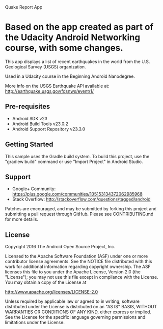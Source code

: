 Quake Report App

Based on the app created as part of the Udacity Android Networking course, with some changes. 
===================================

This app displays a list of recent earthquakes in the world
from the U.S. Geological Survey (USGS) organization.

Used in a Udacity course in the Beginning Android Nanodegree.

More info on the USGS Earthquake API available at:
http://earthquake.usgs.gov/fdsnws/event/1/

Pre-requisites
--------------

- Android SDK v23
- Android Build Tools v23.0.2
- Android Support Repository v23.3.0

Getting Started
---------------

This sample uses the Gradle build system. To build this project, use the
"gradlew build" command or use "Import Project" in Android Studio.

Support
-------

- Google+ Community: https://plus.google.com/communities/105153134372062985968
- Stack Overflow: http://stackoverflow.com/questions/tagged/android

Patches are encouraged, and may be submitted by forking this project and
submitting a pull request through GitHub. Please see CONTRIBUTING.md for more details.

License
-------

Copyright 2016 The Android Open Source Project, Inc.

Licensed to the Apache Software Foundation (ASF) under one or more contributor
license agreements.  See the NOTICE file distributed with this work for
additional information regarding copyright ownership.  The ASF licenses this
file to you under the Apache License, Version 2.0 (the "License"); you may not
use this file except in compliance with the License.  You may obtain a copy of
the License at

http://www.apache.org/licenses/LICENSE-2.0

Unless required by applicable law or agreed to in writing, software
distributed under the License is distributed on an "AS IS" BASIS, WITHOUT
WARRANTIES OR CONDITIONS OF ANY KIND, either express or implied.  See the
License for the specific language governing permissions and limitations under
the License.

